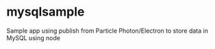 # mysqlsample
Sample app using publish from Particle Photon/Electron to store data in MySQL using node
